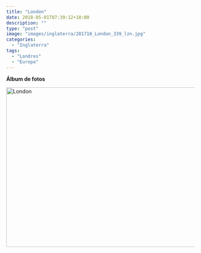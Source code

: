 ```yaml
---
title: "London"
date: 2018-05-01T07:39:12+10:00
description: ""
type: "post"
image: "images/inglaterra/201710_London_339_lzn.jpg"
categories: 
  - "Inglaterra"
tags:
  - "Londres"
  - "Europa"
---
```


**Álbum de fotos**

<a data-flickr-embed="true" data-header="true" data-footer="true"  href="https://www.flickr.com/gp/mapa_mundi/Z1G352" title="London"><img src="https://farm5.staticflickr.com/4682/38300174845_750680f045_z.jpg" width="640" height="427" alt="London"></a><script async src="//embedr.flickr.com/assets/client-code.js" charset="utf-8"></script>


